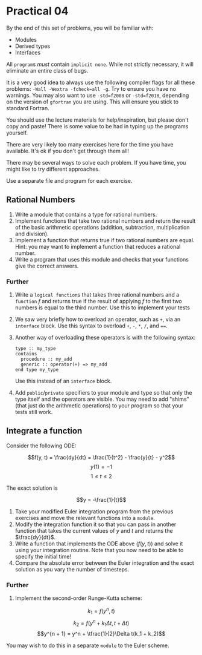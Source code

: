 Practical 04
============

By the end of this set of problems, you will be familiar with:

- Modules
- Derived types
- Interfaces

All `program`s _must_ contain `implicit none`. While not strictly
necessary, it will eliminate an entire class of bugs.

It is a very good idea to always use the following compiler flags for
all these problems: `-Wall -Wextra -fcheck=all -g`. Try to ensure you
have no warnings. You may also want to use `-std=f2008` or
`-std=f2018`, depending on the version of `gfortran` you are
using. This will ensure you stick to standard Fortran.

You should use the lecture materials for help/inspiration, but please
don't copy and paste! There is some value to be had in typing up the
programs yourself.

There are very likely too many exercises here for the time you have
available. It's ok if you don't get through them all!

There may be several ways to solve each problem. If you have time, you
might like to try different approaches.

Use a separate file and program for each exercise.


Rational Numbers
----------------

1. Write a module that contains a type for rational numbers.
2. Implement functions that take two rational numbers and return the
   result of the basic arithmetic operations (addition, subtraction,
   multiplication and division).
3. Implement a function that returns true if two rational numbers are
   equal. Hint: you may want to implement a function that reduces a
   rational number.
3. Write a program that uses this module and checks that your
   functions give the correct answers.

### Further

1. Write a `logical function`s that takes three rational numbers and a
   `function` $f$ and returns true if the result of applying $f$ to
   the first two numbers is equal to the third number. Use this to
   implement your tests
2. We saw very briefly how to overload an operator, such as `+`, via
   an `interface` block. Use this syntax to overload `+`, `-`, `*`,
   `/`, and `==`.
3. Another way of overloading these operators is with the following
   syntax:

   ```Fortran
   type :: my_type
   contains
     procedure :: my_add
     generic :: operator(+) => my_add
   end type my_type
   ```
   Use this instead of an `interface` block.
4. Add `public`/`private` specifiers to your module and type so that
   only the type itself and the operators are visible. You may need to
   add "shims" (that just do the arithmetic operations) to your
   program so that your tests still work.

Integrate a function
--------------------

Consider the following ODE:

$$f(y, t) = \frac{dy}{dt} = \frac{1}{t^2} - \frac{y}{t} - y^2$$
$$y(1) = -1$$
$$1 \le t \le 2$$

The exact solution is

$$y = -\frac{1}{t}$$

1. Take your modified Euler integration program from the previous
   exercises and move the relevant functions into a `module`.
2. Modify the integration function it so that you can pass in another
   function that takes the current values of $y$ and $t$ and returns
   the $\frac{dy}{dt}$.
3. Write a function that implements the ODE above ($f(y, t)$) and
   solve it using your integration routine. Note that you now need to
   be able to specify the initial time!
4. Compare the absolute error between the Euler integration and the
   exact solution as you vary the number of timesteps.

### Further

1. Implement the second-order Runge-Kutta scheme:

$$k_1 = f(y^n, t)$$
$$k_2 = f(y^n + k_1\Delta t, t + \Delta t)$$
$$y^{n + 1} = y^n + \tfrac{1}{2}\Delta t(k_1 + k_2)$$

   You may wish to do this in a separate `module` to the Euler scheme.
